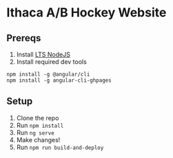 # Ithaca A/B Hockey Website

## Prereqs

1. Install [LTS NodeJS](https://nodejs.org/en)
2. Install required dev tools
```
npm install -g @angular/cli
npm install -g angular-cli-ghpages
```

## Setup

1. Clone the repo
2. Run `npm install`
3. Run `ng serve`
4. Make changes!
5. Run `npm run build-and-deploy`

